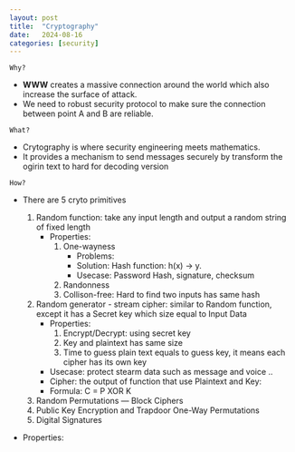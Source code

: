 ```yaml
---
layout: post
title:  "Cryptography"
date:   2024-08-16
categories: [security]
---
```


`Why?`
- **WWW** creates a massive connection around the world which also increase the surface of attack.
- We need to robust security protocol to make sure the connection between point A and B are reliable.

`What?`
- Crytography is where security engineering meets mathematics.
- It provides a mechanism to send messages securely by transform the ogirin text to hard for decoding version

`How?`
- There are 5 cryto primitives
    1. Random function: take any input length and output a random string of fixed length
        - Properties:
            1. One-wayness
                - Problems: 
                - Solution: Hash function: h(x) -> y.
                - Usecase: Password Hash, signature, checksum
            1. Randonness
            1. Collison-free: Hard to find two inputs has same hash
    1. Random generator - stream cipher: similar to Random function, except it has a Secret key which size equal to Input Data
        - Properties:
            1. Encrypt/Decrypt: using secret key
            1. Key and plaintext has same size
            1. Time to guess plain text equals to guess key, it means each cipher has its own key
        - Usecase: protect stearm data such as message and voice ..
        - Cipher: the output of function that use Plaintext and Key:
        - Formula: C = P XOR K
    1. Random Permutations — Block Ciphers
    1. Public Key Encryption and Trapdoor One-Way Permutations
    1. Digital Signatures

- Properties:

